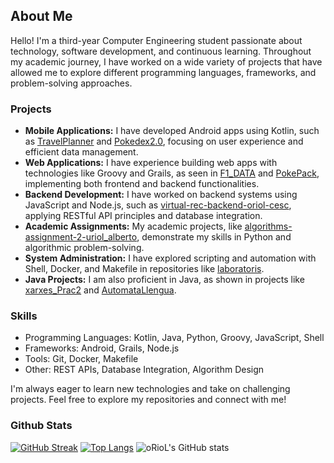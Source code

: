 

## About Me

Hello! I'm a third-year Computer Engineering student passionate about technology, software development, and continuous learning. Throughout my academic journey, I have worked on a wide variety of projects that have allowed me to explore different programming languages, frameworks, and problem-solving approaches.

### Projects

- **Mobile Applications:** I have developed Android apps using Kotlin, such as [TravelPlanner](https://github.com/oRioL-Cesc-Android/TravelPlanner) and [Pokedex2.0](https://github.com/xertrec/Pokedex2.0), focusing on user experience and efficient data management.
- **Web Applications:** I have experience building web apps with technologies like Groovy and Grails, as seen in [F1_DATA](https://github.com/oRioL-04/F1_DATA) and [PokePack](https://github.com/oRioL-04/POKE_PACK), implementing both frontend and backend functionalities.
- **Backend Development:** I have worked on backend systems using JavaScript and Node.js, such as [virtual-rec-backend-oriol-cesc](https://github.com/WebProject-UdL-2425/virtual-rec-backend-oriol-cesc), applying RESTful API principles and database integration.
- **Academic Assignments:** My academic projects, like [algorithms-assignment-2-uriol_alberto](https://github.com/UdL-2324/algorithms-assignment-2-uriol_alberto), demonstrate my skills in Python and algorithmic problem-solving.
- **System Administration:** I have explored scripting and automation with Shell, Docker, and Makefile in repositories like [laboratoris](https://github.com/AMSA-2425-GEI-UDL/laboratoris).
- **Java Projects:** I am also proficient in Java, as shown in projects like [xarxes_Prac2](https://github.com/xBlanco/xarxes_Prac2) and [AutomataLlengua](https://github.com/xBlanco/AutomataLlengua).

### Skills

- Programming Languages: Kotlin, Java, Python, Groovy, JavaScript, Shell
- Frameworks: Android, Grails, Node.js
- Tools: Git, Docker, Makefile
- Other: REST APIs, Database Integration, Algorithm Design

I'm always eager to learn new technologies and take on challenging projects. Feel free to explore my repositories and connect with me!


### Github Stats
[![GitHub Streak](https://github-readme-streak-stats.herokuapp.com?user=oRioL-04&theme=dark)](https://git.io/streak-stats)
[![Top Langs](https://github-readme-stats.vercel.app/api/top-langs/?username=oRioL-04&theme=dark)](https://github.com/anuraghazra/github-readme-stats)
![oRioL's GitHub stats](https://github-readme-stats.vercel.app/api?username=oRioL-04&show_icons=true&theme=dark)
